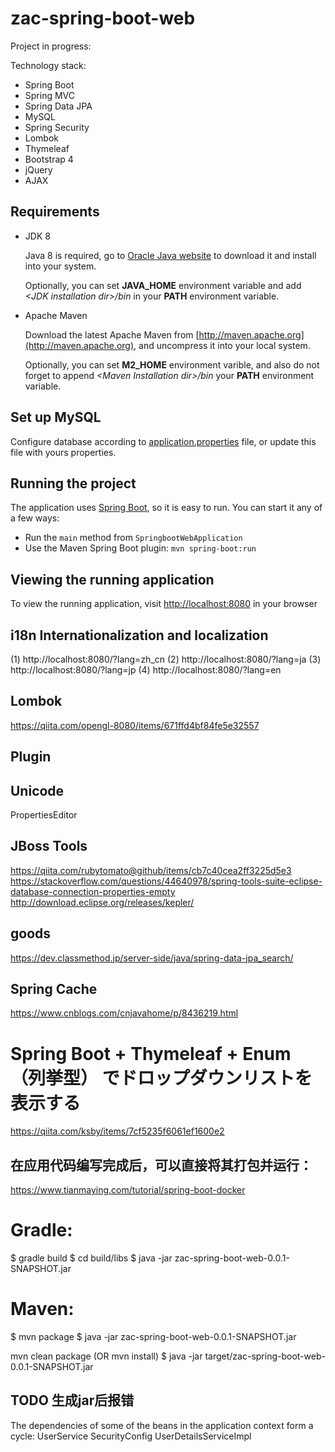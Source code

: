 # zac-spring-boot-web
Project in progress:

Technology stack:
* Spring Boot
* Spring MVC
* Spring Data JPA
* MySQL
* Spring Security
* Lombok
* Thymeleaf
* Bootstrap 4
* jQuery
* AJAX



## Requirements

* JDK 8

  Java 8 is required, go to [Oracle Java website](http://java.oracle.com) to download it and install into your system. 
 
  Optionally, you can set **JAVA\_HOME** environment variable and add *&lt;JDK installation dir>/bin* in your **PATH** environment variable.

* Apache Maven

  Download the latest Apache Maven from [http://maven.apache.org](http://maven.apache.org), and uncompress it into your local system. 

  Optionally, you can set **M2\_HOME** environment varible, and also do not forget to append *&lt;Maven Installation dir>/bin* your **PATH** environment variable.  

## Set up MySQL
Configure database according to [application.properties](zac-spring-jpa-thymleaf-bootstrap/blob/328496c1ad1c1347f0b03af1504730cb52ffe3a4/src/main/resources/application.properties#L8) file, or update this file with yours properties.

  
## Running the project
The application uses [Spring Boot](http://projects.spring.io/spring-boot/), so it is easy to run. You can start it any of a few ways:
* Run the `main` method from `SpringbootWebApplication `
* Use the Maven Spring Boot plugin: `mvn spring-boot:run`

## Viewing the running application
To view the running application, visit [http://localhost:8080](http://localhost:8080) in your browser

## i18n Internationalization and localization
(1) http://localhost:8080/?lang=zh_cn
(2) http://localhost:8080/?lang=ja
(3) http://localhost:8080/?lang=jp
(4) http://localhost:8080/?lang=en

## Lombok
https://qiita.com/opengl-8080/items/671ffd4bf84fe5e32557

## Plugin
## Unicode
PropertiesEditor
## JBoss Tools
https://qiita.com/rubytomato@github/items/cb7c40cea2ff3225d5e3
https://stackoverflow.com/questions/44640978/spring-tools-suite-eclipse-database-connection-properties-empty
http://download.eclipse.org/releases/kepler/

## goods
https://dev.classmethod.jp/server-side/java/spring-data-jpa_search/

## Spring Cache
https://www.cnblogs.com/cnjavahome/p/8436219.html

# Spring Boot + Thymeleaf + Enum（列挙型） でドロップダウンリストを表示する
https://qiita.com/ksby/items/7cf5235f6061ef1600e2

## 在应用代码编写完成后，可以直接将其打包并运行：
https://www.tianmaying.com/tutorial/spring-boot-docker

# Gradle:
$ gradle build
$ cd build/libs
$ java -jar zac-spring-boot-web-0.0.1-SNAPSHOT.jar

# Maven:
$ mvn package
$ java -jar zac-spring-boot-web-0.0.1-SNAPSHOT.jar

mvn clean package
(OR mvn install)
$ java -jar target/zac-spring-boot-web-0.0.1-SNAPSHOT.jar

## TODO 生成jar后报错
The dependencies of some of the beans in the application context form a cycle:
UserService
SecurityConfig
UserDetailsServiceImpl
